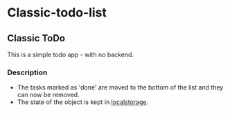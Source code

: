 # Classic-todo-list

## Classic ToDo

This is a simple todo app - with no backend.

### Description
* The tasks marked as 'done' are moved to the bottom of the list and they can now be removed. 
* The state of the object is kept in [localstorage](https://developer.mozilla.org/en-US/docs/Web/API/Window/localStorage). 
